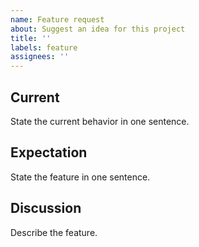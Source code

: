 ```yaml
---
name: Feature request
about: Suggest an idea for this project
title: ''
labels: feature
assignees: ''
---
```


## Current

State the current behavior in one sentence.

## Expectation

State the feature in one sentence.

## Discussion

Describe the feature.
